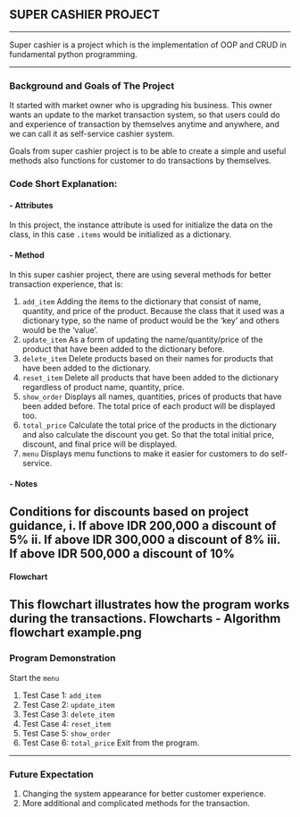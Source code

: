 ## **SUPER CASHIER PROJECT**
---
Super cashier is a project which is the implementation of OOP and CRUD in fundamental python programming. 
___
### **Background and Goals of The Project**
It started with market owner who is upgrading his business. This owner wants an update to the market transaction system, so that users could do and experience of transaction by themselves anytime and anywhere, and we can call it as self-service cashier system.

Goals from super cashier project is to be able to create a simple and useful methods also functions for customer to do transactions by themselves.

### **Code Short Explanation:**
#### -  Attributes
In this project, the instance attribute is used for initialize the data on the class, in this case `.items` would be initialized as a dictionary.

#### -  Method
In this super cashier project, there are using several methods for better transaction experience, that is:
1. `add_item`
Adding the items to the dictionary that consist of name, quantity, and price of the product. Because the class that it used was a dictionary type, so the name of product would be the ‘key’ and others would be the ‘value’.
2. `update_item`
As a form of updating the name/quantity/price of the product that have been added to the dictionary before.
3. `delete_item`
Delete products based on their names for products that have been added to the dictionary.
4. `reset_item`
Delete all products that have been added to the dictionary regardless of product name, quantity, price.
5. `show_order`
Displays all names, quantities, prices of products that have been added before. The total price of each product will be displayed too.
6. `total_price`
Calculate the total price of the products in the dictionary and also calculate the discount you get. So that the total initial price, discount, and final price will be displayed.
7. `menu`
Displays menu functions to make it easier for customers to do self-service.

#### -  Notes
Conditions for discounts based on project guidance,
   i. If above IDR 200,000 a discount of 5%
  ii. If above IDR 300,000 a discount of 8%
 iii. If above IDR 500,000 a discount of 10%
---
#### **Flowchart**
This flowchart illustrates how the program works during the transactions.
Flowcharts - Algorithm flowchart example.png
---
### **Program Demonstration**
Start the `menu`
1. Test Case 1: `add_item`
2. Test Case 2: `update_item`
3. Test Case 3: `delete_item`
4. Test Case 4: `reset_item`
5. Test Case 5: `show_order`
6. Test Case 6: `total_price`
Exit from the program.
---
### **Future Expectation**
1. Changing the system appearance for better customer experience.
2. More additional and complicated methods for the transaction.